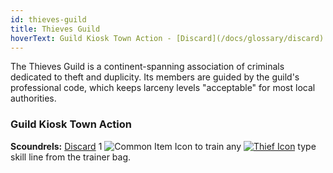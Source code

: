 ```yaml
---
id: thieves-guild
title: Thieves Guild
hoverText: Guild Kiosk Town Action - [Discard](/docs/glossary/discard) 1 Common Item to train any [Thief](/docs/adventurer/skill-lines/thief) type skill line from the trainer bag.
---
```


The Thieves Guild is a continent-spanning association of criminals dedicated to theft and duplicity. Its members are guided by the guild's professional code, which keeps larceny levels "acceptable" for most local authorities.

### Guild Kiosk Town Action

**Scoundrels:** [Discard](/docs/glossary/discard) 1 <img src="/icons/common-item.svg" alt="Common Item Icon" className="icon-svg" /> to train any [<img src="/icons/thief.svg" alt="Thief Icon" className="icon-svg" />](/docs/adventurer/skill-lines/thief) type skill line from the trainer bag.
